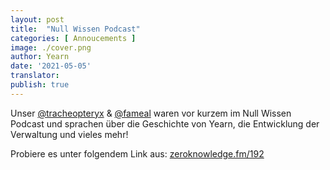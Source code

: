 ```yaml
---
layout: post
title:  "Null Wissen Podcast"
categories: [ Annoucements ]
image: ./cover.png
author: Yearn
date: '2021-05-05'
translator:
publish: true
---
```


Unser [@tracheopteryx](https://twitter.com/tracheopteryx) & [@fameal](https://twitter.com/fameal) waren vor kurzem im Null Wissen Podcast und sprachen über die Geschichte von Yearn, die Entwicklung der Verwaltung und vieles mehr!

Probiere es unter folgendem Link aus:
[zeroknowledge.fm/192](https://www.zeroknowledge.fm/192)
